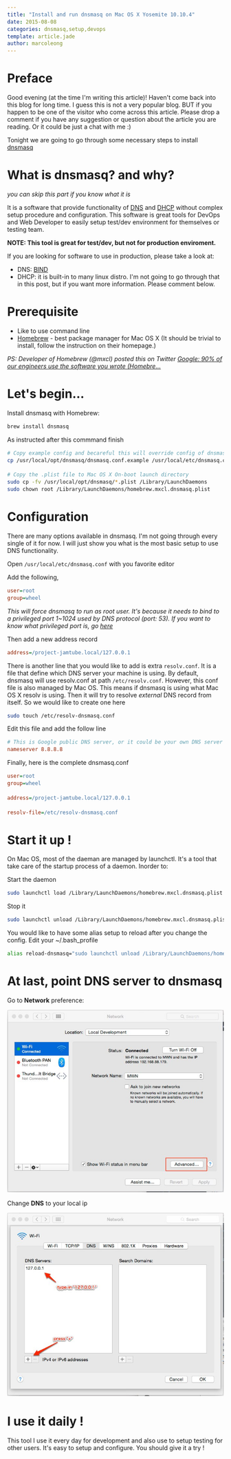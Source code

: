 ```yaml
---
title: "Install and run dnsmasq on Mac OS X Yosemite 10.10.4"
date: 2015-08-08
categories: dnsmasq,setup,devops
template: article.jade
author: marcoleong
---
```


# Preface

Good evening (at the time I'm writing this article)! Haven't come back into this blog for long time. I guess this is not a very popular blog. BUT if you happen to be one of the visitor who come across this article. Please drop a comment if you have any suggestion or question about the article you are reading. Or it could be just a chat with me :)

Tonight we are going to go through some necessary steps to install [dnsmasq](http://www.thekelleys.org.uk/dnsmasq/doc.html)

# What is dnsmasq? and why?

*you can skip this part if you know what it is*

It is a software that provide functionality of [DNS](https://en.wikipedia.org/wiki/Domain_Name_System) and [DHCP](https://en.wikipedia.org/wiki/Dynamic_Host_Configuration_Protocol) without complex setup procedure and configuration. This software is great tools for DevOps and Web Developer to easily setup test/dev environment for themselves or testing team.

**NOTE: This tool is great for test/dev, but not for production enviroment.**

If you are looking for software to use in production, please take a look at:

* DNS: [BIND](https://en.wikipedia.org/wiki/BIND)
* DHCP: it is built-in to many linux distro. I'm not going to go through that in this post, but if you want more information. Please comment below.

# Prerequisite

* Like to use command line
* [Homebrew](http://brew.sh/) - best package manager for Mac OS X (It should be trivial to install, follow the instruction on their homepage.)

*PS: Developer of Homebrew (@mxcl) posted this on Twitter [Google: 90% of our engineers use the software you wrote (Homebre...](https://twitter.com/mxcl/status/608682016205344768?lang=en)*

# Let's begin...

Install dnsmasq with Homebrew:

```bash
brew install dnsmasq
```

As instructed after this commmand finish

```bash
# Copy example config and becareful this will override config of dnsmasq if you did install it before
cp /usr/local/opt/dnsmasq/dnsmasq.conf.example /usr/local/etc/dnsmasq.conf

# Copy the .plist file to Mac OS X On-boot launch directory
sudo cp -fv /usr/local/opt/dnsmasq/*.plist /Library/LaunchDaemons
sudo chown root /Library/LaunchDaemons/homebrew.mxcl.dnsmasq.plist
```

# Configuration

There are many options available in dnsmasq. I'm not going through every single of it for now. I will just show you what is the most basic setup to use DNS functionality.

Open `/usr/local/etc/dnsmasq.conf` with you favorite editor

Add the following,

```ini
user=root
group=wheel
```

*This will force dnsmasq to run as root user. It's because it needs to bind to a privileged port 1~1024 used by DNS protocol (port: 53). If you want to know what privileged port is, go [here](http://www.w3.org/Daemon/User/Installation/PrivilegedPorts.html)*

Then add a new address record

```ini
address=/project-jamtube.local/127.0.0.1
```

There is another line that you would like to add is extra `resolv.conf`.
It is a file that define which DNS server your machine is using. By default, dnsmasq will use resolv.conf at path `/etc/resolv.conf`. However, this conf file is also managed by Mac OS. This means if dnsmasq is using what Mac OS X resolv is using. Then it will try to resolve *external* DNS record from itself. So we would like to create one here

```bash
sudo touch /etc/resolv-dnsmasq.conf
```

Edit this file and add the follow line

```ini
# This is Google public DNS server, or it could be your own DNS server
nameserver 8.8.8.8
```

Finally, here is the complete dnsmasq.conf

```ini
user=root
group=wheel

address=/project-jamtube.local/127.0.0.1

resolv-file=/etc/resolv-dnsmasq.conf
```

# Start it up !

On Mac OS, most of the daeman are managed by launchctl. It's a tool that take care of the startup process of a daemon. Inorder to:

Start the daemon

```bash
sudo launchctl load /Library/LaunchDaemons/homebrew.mxcl.dnsmasq.plist
```

Stop it

```bash
sudo launchctl unload /Library/LaunchDaemons/homebrew.mxcl.dnsmasq.plist
```

You would like to have some alias setup to reload after you change the config.
Edit your ~/.bash_profile
 
```bash
alias reload-dnsmasq="sudo launchctl unload /Library/LaunchDaemons/homebrew.mxcl.dnsmasq.plist && sudo launchctl load /Library/LaunchDaemons/homebrew.mxcl.dnsmasq.plist"
```

# At last, point DNS server to dnsmasq

Go to **Network** preference:

![Go to network preference](/articles/dnsmasq-install-and-run-on-mac-os-x-yosemite-10-10-4/network.jpg)

Change **DNS** to your local ip

![Change DNS Entry](/articles/dnsmasq-install-and-run-on-mac-os-x-yosemite-10-10-4/dns.jpg)


# I use it daily !

This tool I use it every day for development and also use to setup testing for other users. It's easy to setup and configure. You should give it a try !